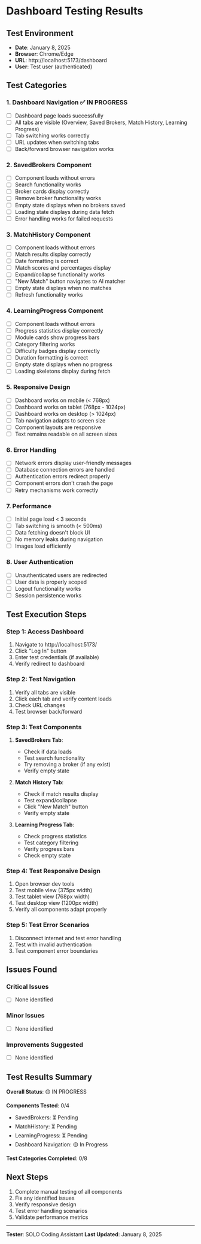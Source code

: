 # Dashboard Testing Results

## Test Environment
- **Date**: January 8, 2025
- **Browser**: Chrome/Edge
- **URL**: http://localhost:5173/dashboard
- **User**: Test user (authenticated)

## Test Categories

### 1. Dashboard Navigation ✅ IN PROGRESS
- [ ] Dashboard page loads successfully
- [ ] All tabs are visible (Overview, Saved Brokers, Match History, Learning Progress)
- [ ] Tab switching works correctly
- [ ] URL updates when switching tabs
- [ ] Back/forward browser navigation works

### 2. SavedBrokers Component
- [ ] Component loads without errors
- [ ] Search functionality works
- [ ] Broker cards display correctly
- [ ] Remove broker functionality works
- [ ] Empty state displays when no brokers saved
- [ ] Loading state displays during data fetch
- [ ] Error handling works for failed requests

### 3. MatchHistory Component
- [ ] Component loads without errors
- [ ] Match results display correctly
- [ ] Date formatting is correct
- [ ] Match scores and percentages display
- [ ] Expand/collapse functionality works
- [ ] "New Match" button navigates to AI matcher
- [ ] Empty state displays when no matches
- [ ] Refresh functionality works

### 4. LearningProgress Component
- [ ] Component loads without errors
- [ ] Progress statistics display correctly
- [ ] Module cards show progress bars
- [ ] Category filtering works
- [ ] Difficulty badges display correctly
- [ ] Duration formatting is correct
- [ ] Empty state displays when no progress
- [ ] Loading skeletons display during fetch

### 5. Responsive Design
- [ ] Dashboard works on mobile (< 768px)
- [ ] Dashboard works on tablet (768px - 1024px)
- [ ] Dashboard works on desktop (> 1024px)
- [ ] Tab navigation adapts to screen size
- [ ] Component layouts are responsive
- [ ] Text remains readable on all screen sizes

### 6. Error Handling
- [ ] Network errors display user-friendly messages
- [ ] Database connection errors are handled
- [ ] Authentication errors redirect properly
- [ ] Component errors don't crash the page
- [ ] Retry mechanisms work correctly

### 7. Performance
- [ ] Initial page load < 3 seconds
- [ ] Tab switching is smooth (< 500ms)
- [ ] Data fetching doesn't block UI
- [ ] No memory leaks during navigation
- [ ] Images load efficiently

### 8. User Authentication
- [ ] Unauthenticated users are redirected
- [ ] User data is properly scoped
- [ ] Logout functionality works
- [ ] Session persistence works

## Test Execution Steps

### Step 1: Access Dashboard
1. Navigate to http://localhost:5173/
2. Click "Log In" button
3. Enter test credentials (if available)
4. Verify redirect to dashboard

### Step 2: Test Navigation
1. Verify all tabs are visible
2. Click each tab and verify content loads
3. Check URL changes
4. Test browser back/forward

### Step 3: Test Components
1. **SavedBrokers Tab**:
   - Check if data loads
   - Test search functionality
   - Try removing a broker (if any exist)
   - Verify empty state

2. **Match History Tab**:
   - Check if match results display
   - Test expand/collapse
   - Click "New Match" button
   - Verify empty state

3. **Learning Progress Tab**:
   - Check progress statistics
   - Test category filtering
   - Verify progress bars
   - Check empty state

### Step 4: Test Responsive Design
1. Open browser dev tools
2. Test mobile view (375px width)
3. Test tablet view (768px width)
4. Test desktop view (1200px width)
5. Verify all components adapt properly

### Step 5: Test Error Scenarios
1. Disconnect internet and test error handling
2. Test with invalid authentication
3. Test component error boundaries

## Issues Found

### Critical Issues
- [ ] None identified

### Minor Issues
- [ ] None identified

### Improvements Suggested
- [ ] None identified

## Test Results Summary

**Overall Status**: 🟡 IN PROGRESS

**Components Tested**: 0/4
- SavedBrokers: ⏳ Pending
- MatchHistory: ⏳ Pending  
- LearningProgress: ⏳ Pending
- Dashboard Navigation: 🟡 In Progress

**Test Categories Completed**: 0/8

## Next Steps
1. Complete manual testing of all components
2. Fix any identified issues
3. Verify responsive design
4. Test error handling scenarios
5. Validate performance metrics

---

**Tester**: SOLO Coding Assistant
**Last Updated**: January 8, 2025